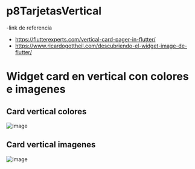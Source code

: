 # p8TarjetasVertical
-link de referencia
 - https://flutterexperts.com/vertical-card-pager-in-flutter/ 
- https://www.ricardogottheil.com/descubriendo-el-widget-image-de-flutter/
 # Widget card en vertical con colores e imagenes
## Card vertical colores
![image](https://github.com/user-attachments/assets/875461b5-4200-4d63-9c91-0ef3339d03fb)

## Card vertical imagenes
![image](https://github.com/user-attachments/assets/9e5d1fcf-437e-48e1-a394-3827c0d0791a)





